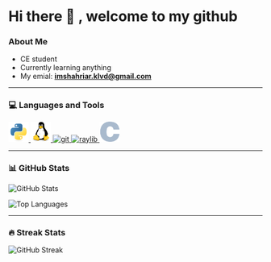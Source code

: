 # Hi there 👋 , welcome to my github   
  
###  About Me
- CE student 
- Currently learning anything   
- My emial: **imshahriar.klvd@gmail.com**  

---

### 💻 Languages and Tools  
<p align="left"> 
  <a href="https://www.python.org" target="_blank" rel="noreferrer"> <img src="https://raw.githubusercontent.com/devicons/devicon/master/icons/python/python-original.svg" alt="python" width="40" height="40"/> </a>
  <a href="https://www.linux.org/" target="_blank" rel="noreferrer"> <img src="https://raw.githubusercontent.com/devicons/devicon/master/icons/linux/linux-original.svg" alt="linux" width="40" height="40"/> </a>
  <a href="https://git-scm.com/" target="_blank" rel="noreferrer"> <img src="https://www.vectorlogo.zone/logos/git-scm/git-scm-icon.svg" alt="git" width="40" height="40"/> </a>
  <a href="https://www.raylib.com/" target="_blank" rel="noreferrer"> <img src="https://raw.githubusercontent.com/raysan5/raylib/master/logo/raylib_128x128.png" alt="raylib" width="40" height="40"/> </a>
  <a href="https://www.cprogramming.com/" target="_blank" rel="noreferrer"> <img src="https://raw.githubusercontent.com/devicons/devicon/master/icons/c/c-original.svg" alt="c" width="40" height="40"/> </a>
</p>

---

### 📊 GitHub Stats  
![GitHub Stats](https://github-readme-stats.vercel.app/api?username=imShahriar-klvd&show_icons=true&theme=tokyonight)  

![Top Languages](https://github-readme-stats.vercel.app/api/top-langs/?username=imShahriar-klvd&layout=compact&theme=tokyonight)  

---

### 🔥 Streak Stats  
![GitHub Streak](https://streak-stats.demolab.com/?user=imShahriar-klvd&theme=tokyonight)

